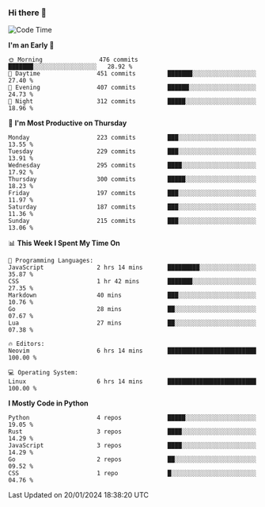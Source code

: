 ### Hi there 👋
<!--START_SECTION:waka-->
![Code Time](http://img.shields.io/badge/Code%20Time-221%20hrs%2010%20mins-blue)

**I'm an Early 🐤** 

```text
🌞 Morning                476 commits         ███████░░░░░░░░░░░░░░░░░░   28.92 % 
🌆 Daytime                451 commits         ███████░░░░░░░░░░░░░░░░░░   27.40 % 
🌃 Evening                407 commits         ██████░░░░░░░░░░░░░░░░░░░   24.73 % 
🌙 Night                  312 commits         █████░░░░░░░░░░░░░░░░░░░░   18.96 % 
```
📅 **I'm Most Productive on Thursday** 

```text
Monday                   223 commits         ███░░░░░░░░░░░░░░░░░░░░░░   13.55 % 
Tuesday                  229 commits         ███░░░░░░░░░░░░░░░░░░░░░░   13.91 % 
Wednesday                295 commits         ████░░░░░░░░░░░░░░░░░░░░░   17.92 % 
Thursday                 300 commits         █████░░░░░░░░░░░░░░░░░░░░   18.23 % 
Friday                   197 commits         ███░░░░░░░░░░░░░░░░░░░░░░   11.97 % 
Saturday                 187 commits         ███░░░░░░░░░░░░░░░░░░░░░░   11.36 % 
Sunday                   215 commits         ███░░░░░░░░░░░░░░░░░░░░░░   13.06 % 
```


📊 **This Week I Spent My Time On** 

```text
💬 Programming Languages: 
JavaScript               2 hrs 14 mins       █████████░░░░░░░░░░░░░░░░   35.87 % 
CSS                      1 hr 42 mins        ███████░░░░░░░░░░░░░░░░░░   27.35 % 
Markdown                 40 mins             ███░░░░░░░░░░░░░░░░░░░░░░   10.76 % 
Go                       28 mins             ██░░░░░░░░░░░░░░░░░░░░░░░   07.67 % 
Lua                      27 mins             ██░░░░░░░░░░░░░░░░░░░░░░░   07.38 % 

🔥 Editors: 
Neovim                   6 hrs 14 mins       █████████████████████████   100.00 % 

💻 Operating System: 
Linux                    6 hrs 14 mins       █████████████████████████   100.00 % 
```

**I Mostly Code in Python** 

```text
Python                   4 repos             █████░░░░░░░░░░░░░░░░░░░░   19.05 % 
Rust                     3 repos             ████░░░░░░░░░░░░░░░░░░░░░   14.29 % 
JavaScript               3 repos             ████░░░░░░░░░░░░░░░░░░░░░   14.29 % 
Go                       2 repos             ██░░░░░░░░░░░░░░░░░░░░░░░   09.52 % 
CSS                      1 repo              █░░░░░░░░░░░░░░░░░░░░░░░░   04.76 % 
```




 Last Updated on 20/01/2024 18:38:20 UTC
<!--END_SECTION:waka-->

<!--
**YoganshSharma/YoganshSharma** is a ✨ _special_ ✨ repository because its `README.md` (this file) appears on your GitHub profile.

Here are some ideas to get you started:

- 🔭 I’m currently working on ...
- 🌱 I’m currently learning ...
- 👯 I’m looking to collaborate on ...
- 🤔 I’m looking for help with ...
- 💬 Ask me about ...
- 📫 How to reach me: ...
- 😄 Pronouns: ...
- ⚡ Fun fact: ...
-->

